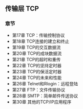 ## 传输层 TCP

### 章节

- 第17章 TCP：传输控制协议
- 第18章 TCP连接的建立和终止
- 第19章 TCP的交互数据流
- 第20章 TCP的成块数据流
- 第21章 TCP的超时和重传
- 第22章 TCP的坚持定时器
- 第23章 TCP的保活定时器
- 第24章 TCP的未来和性能
- 第26章 Telnet和Rlogin：远程登陆
- 第27章 FTP：文件传输协议
- 第28章 SMTP：简单邮件传送协议
- 第30章 其他的TCP/IP应用程序